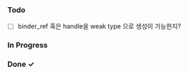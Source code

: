 <!-- ---
layout: post
title: Todo List
date: 2021-07-07 14:16:00 +09:00
categories: [todo]
tags: [todo]
description: todo list
--- -->

### Todo
- [ ] binder_ref 혹은 handle을 weak type 으로 생성이 가능한지?

### In Progress


### Done ✓

